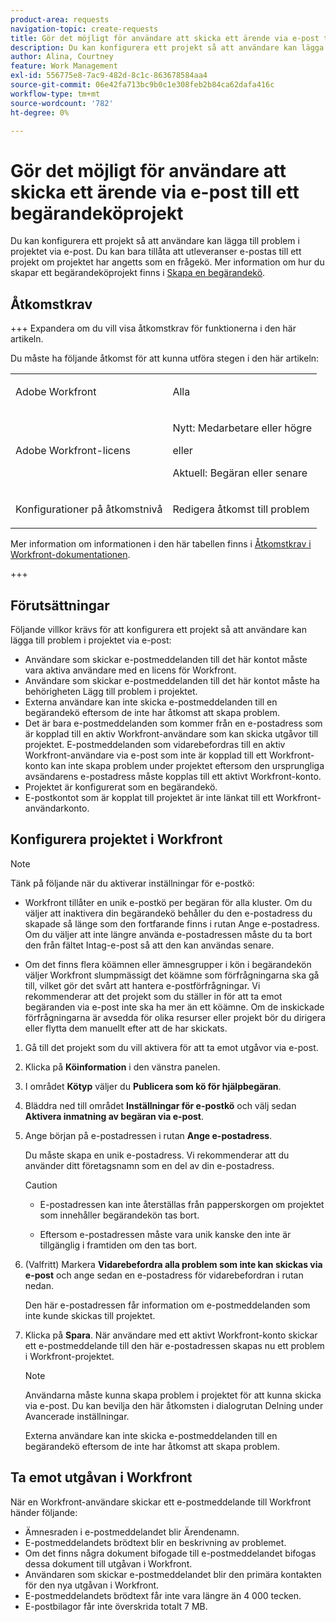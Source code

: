 ```yaml
---
product-area: requests
navigation-topic: create-requests
title: Gör det möjligt för användare att skicka ett ärende via e-post till ett begärandeköprojekt
description: Du kan konfigurera ett projekt så att användare kan lägga till problem i projektet via e-post.
author: Alina, Courtney
feature: Work Management
exl-id: 556775e8-7ac9-482d-8c1c-863678584aa4
source-git-commit: 06e42fa713bc9b0c1e308feb2b84ca62dafa416c
workflow-type: tm+mt
source-wordcount: '782'
ht-degree: 0%

---
```


# Gör det möjligt för användare att skicka ett ärende via e-post till ett begärandeköprojekt

<!-- Audited: 4/2025 -->

<!--
<p style="color: #ff1493;" data-mc-conditions="QuicksilverOrClassic.Draft mode">(NOTE:&nbsp;When updating POP account information here, also update information in these articles: Allowing users to reply to email notifications, Configuring Email Notifications, Understanding the Queue Details Tab in a Project )</p>
-->

Du kan konfigurera ett projekt så att användare kan lägga till problem i projektet via e-post. Du kan bara tillåta att utleveranser e-postas till ett projekt om projektet har angetts som en frågekö. Mer information om hur du skapar ett begärandeköprojekt finns i [Skapa en begärandekö](../../../manage-work/requests/create-and-manage-request-queues/create-request-queue.md).

## Åtkomstkrav

+++ Expandera om du vill visa åtkomstkrav för funktionerna i den här artikeln.

Du måste ha följande åtkomst för att kunna utföra stegen i den här artikeln:

<table style="table-layout:auto"> 
 <col> 
 <col> 
 <tbody> 
  <tr> 
   <td role="rowheader">Adobe Workfront</td> 
   <td> <p>Alla </p> </td> 
  </tr> 
  <tr> 
   <td role="rowheader">Adobe Workfront-licens</td> 
   <td> <p>Nytt: Medarbetare eller högre</p>
   eller
   <p>Aktuell: Begäran eller senare</p>
    </td> 
  </tr> 
  <tr> 
   <td role="rowheader">Konfigurationer på åtkomstnivå</td> 
   <td> <p>Redigera åtkomst till problem</p>  </td> 
  </tr> 
 </tbody> 
</table>

Mer information om informationen i den här tabellen finns i [Åtkomstkrav i Workfront-dokumentationen](/help/quicksilver/administration-and-setup/add-users/access-levels-and-object-permissions/access-level-requirements-in-documentation.md).

+++

## Förutsättningar

Följande villkor krävs för att konfigurera ett projekt så att användare kan lägga till problem i projektet via e-post:

* Användare som skickar e-postmeddelanden till det här kontot måste vara aktiva användare med en licens för Workfront.
* Användare som skickar e-postmeddelanden till det här kontot måste ha behörigheten Lägg till problem i projektet.
* Externa användare kan inte skicka e-postmeddelanden till en begärandekö eftersom de inte har åtkomst att skapa problem.
* Det är bara e-postmeddelanden som kommer från en e-postadress som är kopplad till en aktiv Workfront-användare som kan skicka utgåvor till projektet. E-postmeddelanden som vidarebefordras till en aktiv Workfront-användare via e-post som inte är kopplad till ett Workfront-konto kan inte skapa problem under projektet eftersom den ursprungliga avsändarens e-postadress måste kopplas till ett aktivt Workfront-konto.
* Projektet är konfigurerat som en begärandekö.
* E-postkontot som är kopplat till projektet är inte länkat till ett Workfront-användarkonto.

## Konfigurera projektet i Workfront

>[!NOTE]
>
>Tänk på följande när du aktiverar inställningar för e-postkö:
>
>* Workfront tillåter en unik e-postkö per begäran för alla kluster. Om du väljer att inaktivera din begärandekö behåller du den e-postadress du skapade så länge som den fortfarande finns i rutan Ange e-postadress. Om du väljer att inte längre använda e-postadressen måste du ta bort den från fältet Intag-e-post så att den kan användas senare.
>
>* Om det finns flera köämnen eller ämnesgrupper i kön i begärandekön väljer Workfront slumpmässigt det köämne som förfrågningarna ska gå till, vilket gör det svårt att hantera e-postförfrågningar.
>Vi rekommenderar att det projekt som du ställer in för att ta emot begäranden via e-post inte ska ha mer än ett köämne. Om de inskickade förfrågningarna är avsedda för olika resurser eller projekt bör du dirigera eller flytta dem manuellt efter att de har skickats.

1. Gå till det projekt som du vill aktivera för att ta emot utgåvor via e-post.
1. Klicka på **Köinformation** i den vänstra panelen.
1. I området **Kötyp** väljer du **Publicera som kö för hjälpbegäran**.

1. Bläddra ned till området **Inställningar för e-postkö** och välj sedan **Aktivera inmatning av begäran via e-post**.

1. Ange början på e-postadressen i rutan **Ange e-postadress**.

   Du måste skapa en unik e-postadress. Vi rekommenderar att du använder ditt företagsnamn som en del av din e-postadress.

   >[!CAUTION]
   >
   >* E-postadressen kan inte återställas från papperskorgen om projektet som innehåller begärandekön tas bort.
   >
   >* Eftersom e-postadressen måste vara unik kanske den inte är tillgänglig i framtiden om den tas bort.
   <!--
   >This was the case previously, but it's not working this way anymore, since August 2022: * Emails forwarded to this email address are not added as issues to the project in&nbsp;Workfront. Only emails created from this email address are added as issues.
   -->

1. (Valfritt) Markera **Vidarebefordra alla problem som inte kan skickas via e-post** och ange sedan en e-postadress för vidarebefordran i rutan nedan.

   Den här e-postadressen får information om e-postmeddelanden som inte kunde skickas till projektet.

1. Klicka på **Spara**. När användare med ett aktivt Workfront-konto skickar ett e-postmeddelande till den här e-postadressen skapas nu ett problem i Workfront-projektet.

   >[!NOTE]
   >
   >Användarna måste kunna skapa problem i projektet för att kunna skicka via e-post. Du kan bevilja den här åtkomsten i dialogrutan Delning under Avancerade inställningar.
   >
   >Externa användare kan inte skicka e-postmeddelanden till en begärandekö eftersom de inte har åtkomst att skapa problem.

## Ta emot utgåvan i Workfront

När en Workfront-användare skickar ett e-postmeddelande till Workfront händer följande:

* Ämnesraden i e-postmeddelandet blir Ärendenamn.
* E-postmeddelandets brödtext blir en beskrivning av problemet.
* Om det finns några dokument bifogade till e-postmeddelandet bifogas dessa dokument till utgåvan i Workfront.
* Användaren som skickar e-postmeddelandet blir den primära kontakten för den nya utgåvan i Workfront.
* E-postmeddelandets brödtext får inte vara längre än 4 000 tecken.
* E-postbilagor får inte överskrida totalt 7 MB.
